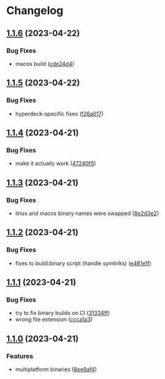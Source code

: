 # Changelog

## [1.1.6](https://github.com/alvancamp/telnet-relay/compare/v1.1.5...v1.1.6) (2023-04-22)


### Bug Fixes

* macos build ([cde24d4](https://github.com/alvancamp/telnet-relay/commit/cde24d479106042ffa8940eec4c1186cedeef6de))

## [1.1.5](https://github.com/alvancamp/telnet-relay/compare/v1.1.4...v1.1.5) (2023-04-22)


### Bug Fixes

* hyperdeck-specific fixes ([f26a017](https://github.com/alvancamp/telnet-relay/commit/f26a01748abab25b593ca39fffb7d9afa5fe42fc))

## [1.1.4](https://github.com/alvancamp/telnet-relay/compare/v1.1.3...v1.1.4) (2023-04-21)


### Bug Fixes

* make it actually work ([47240f5](https://github.com/alvancamp/telnet-relay/commit/47240f576ef55c3c38d5e3adad96ef0645efc3b8))

## [1.1.3](https://github.com/alvancamp/telnet-relay/compare/v1.1.2...v1.1.3) (2023-04-21)


### Bug Fixes

* linux and macos binary names were swapped ([8e2d3e2](https://github.com/alvancamp/telnet-relay/commit/8e2d3e28bc7392b121f8fffe849d8defa27305ac))

## [1.1.2](https://github.com/alvancamp/telnet-relay/compare/v1.1.1...v1.1.2) (2023-04-21)


### Bug Fixes

* fixes to build:binary script (handle symlinks) ([e481e1f](https://github.com/alvancamp/telnet-relay/commit/e481e1f4bf2c4b2f49924d9d9f8749c067222810))

## [1.1.1](https://github.com/alvancamp/telnet-relay/compare/v1.1.0...v1.1.1) (2023-04-21)


### Bug Fixes

* try to fix binary builds on CI ([31334ff](https://github.com/alvancamp/telnet-relay/commit/31334ffc41027c526d610f338457e0097d549b33))
* wrong file extension ([ccca1a3](https://github.com/alvancamp/telnet-relay/commit/ccca1a31feef344b5a11a0a18f2a0f5e727d67b7))

## [1.1.0](https://github.com/alvancamp/telnet-relay/compare/v1.0.0...v1.1.0) (2023-04-21)


### Features

* multiplatform binaries ([8ee9af4](https://github.com/alvancamp/telnet-relay/commit/8ee9af4fbdd73009d35efab63c2e9727e9d02f72))

